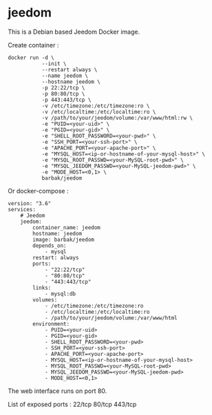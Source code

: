 # jeedom

This is a Debian based Jeedom Docker image.

Create container :

    docker run -d \
               --init \
               --restart always \
               --name jeedom \
               --hostname jeedom \
               -p 22:22/tcp \
               -p 80:80/tcp \
               -p 443:443/tcp \
               -v /etc/timezone:/etc/timezone:ro \
               -v /etc/localtime:/etc/localtime:ro \
               -v /path/to/your/jeedom/volume:/var/www/html:rw \
               -e "PUID=<your-uid>" \
               -e "PGID=<your-gid>" \
               -e "SHELL_ROOT_PASSWORD=<your-pwd>" \
               -e "SSH_PORT=<your-ssh-port>" \
               -e "APACHE_PORT=<your-apache-port>" \
               -e "MYSQL_HOST=<ip-or-hostname-of-your-mysql-host>" \
               -e "MYSQL_ROOT_PASSWD=<your-MySQL-root-pwd>" \
               -e "MYSQL_JEEDOM_PASSWD=<your-MySQL-jeedom-pwd>" \
               -e "MODE_HOST=<0,1> \
               barbak/jeedom

Or docker-compose :

    version: "3.6"
    services:
        # Jeedom
        jeedom:
            container_name: jeedom
            hostname: jeedom
            image: barbak/jeedom
            depends_on:
                - mysql
            restart: always
            ports:
                - "22:22/tcp"
                - "80:80/tcp"
                - "443:443/tcp"
            links:
                - mysql:db
            volumes:
                - /etc/timezone:/etc/timezone:ro
                - /etc/localtime:/etc/localtime:ro
                - /path/to/your/jeedom/volume:/var/www/html
            environment:
                - PUID=<your-uid>
                - PGID=<your-gid>
                - SHELL_ROOT_PASSWORD=<your-pwd>
                - SSH_PORT=<your-ssh-port>
                - APACHE_PORT=<your-apache-port>
                - MYSQL_HOST=<ip-or-hostname-of-your-mysql-host>
                - MYSQL_ROOT_PASSWD=<your-MySQL-root-pwd>
                - MYSQL_JEEDOM_PASSWD=<your-MySQL-jeedom-pwd>
                - MODE_HOST=<0,1>
                
The web interface runs on port 80.

List of exposed ports : 22/tcp 80/tcp 443/tcp

